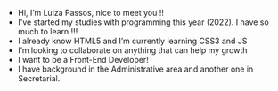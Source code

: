 - Hi, I’m Luiza Passos, nice to meet you !! 
- I've started my studies with programming this year (2022). I have so much to learn !!!
- I already know HTML5 and I’m currently learning CSS3 and  JS 
- I’m looking to collaborate on anything that can help my growth
- I want to be a Front-End Developer!
- I have background in the Administrative area and another one in Secretarial.

